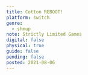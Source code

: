 ```yaml
---
title: Cotton REBOOT!
platform: switch
genre:
  - shmup
note: Strictly Limited Games
digital: false
physical: true
guide: false
pending: false
posted: 2021-08-06
---
```

